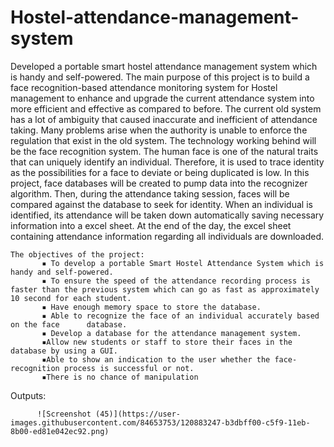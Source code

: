 # Hostel-attendance-management-system
Developed a portable smart hostel attendance management system which is handy and self-powered.
The main purpose of this project is to build a face recognition-based attendance monitoring system for Hostel management to enhance and upgrade the current attendance system into more
efficient and effective as compared to before. 
 The current old system has a lot of ambiguity that caused inaccurate and inefficient of attendance taking. 
 Many problems arise when the authority is unable to enforce the regulation that exist in the old system. 
The technology working behind will be the face recognition system. The human face is one of the natural traits that can uniquely identify an individual.
Therefore, it is used to trace identity as the possibilities for a face to deviate or being duplicated is low.
In this project, face databases will be created to pump data into the recognizer algorithm. 
Then, during the attendance taking session, faces will be compared against the database to seek for identity.
When an individual is identified, its attendance will be taken down automatically saving necessary information into a excel sheet. 
At the end of the day, the excel sheet containing attendance information regarding all individuals are downloaded.
                   
    The objectives of the project:
           ▪ To develop a portable Smart Hostel Attendance System which is handy and self-powered.
           ▪ To ensure the speed of the attendance recording process is faster than the previous system which can go as fast as approximately 10 second for each student.
           ▪ Have enough memory space to store the database.
           ▪ Able to recognize the face of an individual accurately based on the face      database.
           ▪ Develop a database for the attendance management system.
           ▪Allow new students or staff to store their faces in the database by using a GUI.
           ▪Able to show an indication to the user whether the face-recognition process is successful or not.
           ▪There is no chance of manipulation
   Outputs:
                    
          ![Screenshot (45)](https://user-images.githubusercontent.com/84653753/120883247-b3dbff00-c5f9-11eb-8b00-ed81e042ec92.png)
